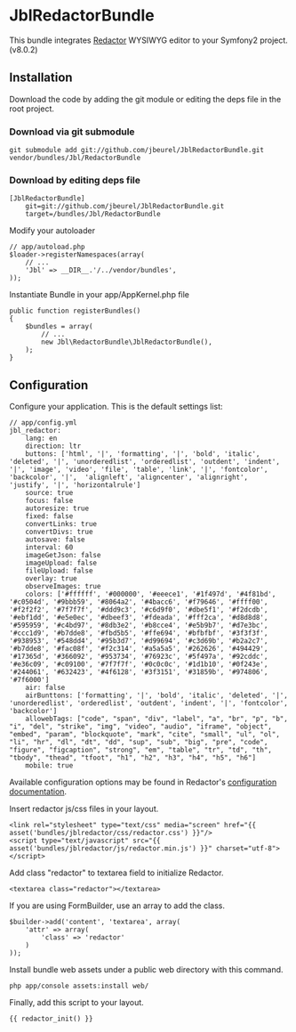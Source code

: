 # JblRedactorBundle

This bundle integrates [Redactor][] WYSIWYG editor to your Symfony2 project. (v8.0.2)

  [Redactor]: http://redactorjs.com

## Installation

Download the code by adding the git module or editing the deps file in the root project.

### Download via git submodule

    git submodule add git://github.com/jbeurel/JblRedactorBundle.git vendor/bundles/Jbl/RedactorBundle

### Download by editing deps file

    [JblRedactorBundle]
        git=git://github.com/jbeurel/JblRedactorBundle.git
        target=/bundles/Jbl/RedactorBundle

Modify your autoloader 

    // app/autoload.php
    $loader->registerNamespaces(array(
        // ...
        'Jbl' => __DIR__.'/../vendor/bundles',
    ));

Instantiate Bundle in your app/AppKernel.php file

    public function registerBundles()
    {
        $bundles = array(
            // ...
            new Jbl\RedactorBundle\JblRedactorBundle(),
        );
    }

## Configuration

Configure your application. This is the default settings list:

    // app/config.yml
    jbl_redactor:
    	lang: en
    	direction: ltr
    	buttons: ['html', '|', 'formatting', '|', 'bold', 'italic', 'deleted', '|', 'unorderedlist', 'orderedlist', 'outdent', 'indent', '|', 'image', 'video', 'file', 'table', 'link', '|', 'fontcolor', 'backcolor', '|',  'alignleft', 'aligncenter', 'alignright', 'justify', '|', 'horizontalrule']
    	source: true
    	focus: false
    	autoresize: true
    	fixed: false
    	convertLinks: true
    	convertDivs: true
    	autosave: false
    	interval: 60
    	imageGetJson: false
    	imageUpload: false
    	fileUpload: false
    	overlay: true
    	observeImages: true
    	colors: ['#ffffff', '#000000', '#eeece1', '#1f497d', '#4f81bd', '#c0504d', '#9bbb59', '#8064a2', '#4bacc6', '#f79646', '#ffff00', '#f2f2f2', '#7f7f7f', '#ddd9c3', '#c6d9f0', '#dbe5f1', '#f2dcdb', '#ebf1dd', '#e5e0ec', '#dbeef3', '#fdeada', '#fff2ca', '#d8d8d8', '#595959', '#c4bd97', '#8db3e2', '#b8cce4', '#e5b9b7', '#d7e3bc', '#ccc1d9', '#b7dde8', '#fbd5b5', '#ffe694', '#bfbfbf', '#3f3f3f', '#938953', '#548dd4', '#95b3d7', '#d99694', '#c3d69b', '#b2a2c7', '#b7dde8', '#fac08f', '#f2c314', '#a5a5a5', '#262626', '#494429', '#17365d', '#366092', '#953734', '#76923c', '#5f497a', '#92cddc', '#e36c09', '#c09100', '#7f7f7f', '#0c0c0c', '#1d1b10', '#0f243e', '#244061', '#632423', '#4f6128', '#3f3151', '#31859b', '#974806', '#7f6000'] 
    	air: false
    	airBunttons: ['formatting', '|', 'bold', 'italic', 'deleted', '|', 'unorderedlist', 'orderedlist', 'outdent', 'indent', '|', 'fontcolor', 'backcolor']
    	allowebTags: ["code", "span", "div", "label", "a", "br", "p", "b", "i", "del", "strike", "img", "video", "audio", "iframe", "object", "embed", "param", "blockquote", "mark", "cite", "small", "ul", "ol", "li", "hr", "dl", "dt", "dd", "sup", "sub", "big", "pre", "code", "figure", "figcaption", "strong", "em", "table", "tr", "td", "th", "tbody", "thead", "tfoot", "h1", "h2", "h3", "h4", "h5", "h6"]
    	mobile: true

Available configuration options may be found in Redactor's [configuration documentation][].

[configuration documentation]: http://redactorjs.com/docs/settings

Insert redactor js/css files in your layout.

	<link rel="stylesheet" type="text/css" media="screen" href="{{ asset('bundles/jblredactor/css/redactor.css') }}"/>
	<script type="text/javascript" src="{{ asset('bundles/jblredactor/js/redactor.min.js') }}" charset="utf-8"></script>

Add class "redactor" to textarea field to initialize Redactor.

	<textarea class="redactor"></textarea>

If you are using FormBuilder, use an array to add the class.

	$builder->add('content', 'textarea', array(
        'attr' => array(
            'class' => 'redactor'
        )
    ));

Install bundle web assets under a public web directory with this command.

	php app/console assets:install web/

Finally, add this script to your layout.

	{{ redactor_init() }}